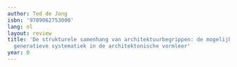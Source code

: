 ```yaml
---
author: Ted de Jong
isbn: '9789062753000'
lang: nl
layout: review
title: 'De strukturele samenhang van architektuurbegrippen: de mogelijkheid tot een
  generatieve systematiek in de architektonische vormleer'
year: 0
---
```


